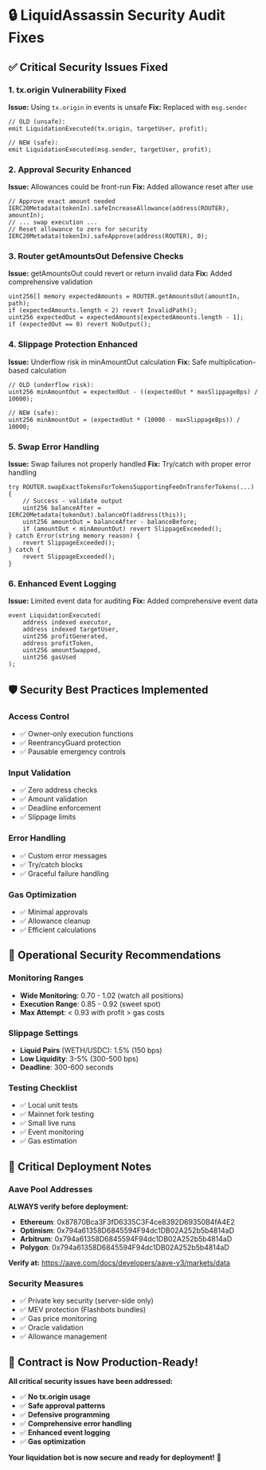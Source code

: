 # 🔒 LiquidAssassin Security Audit Fixes

## ✅ **Critical Security Issues Fixed**

### **1. tx.origin Vulnerability Fixed**
**Issue:** Using `tx.origin` in events is unsafe
**Fix:** Replaced with `msg.sender`
```solidity
// OLD (unsafe):
emit LiquidationExecuted(tx.origin, targetUser, profit);

// NEW (safe):
emit LiquidationExecuted(msg.sender, targetUser, profit);
```

### **2. Approval Security Enhanced**
**Issue:** Allowances could be front-run
**Fix:** Added allowance reset after use
```solidity
// Approve exact amount needed
IERC20Metadata(tokenIn).safeIncreaseAllowance(address(ROUTER), amountIn);
// ... swap execution ...
// Reset allowance to zero for security
IERC20Metadata(tokenIn).safeApprove(address(ROUTER), 0);
```

### **3. Router getAmountsOut Defensive Checks**
**Issue:** getAmountsOut could revert or return invalid data
**Fix:** Added comprehensive validation
```solidity
uint256[] memory expectedAmounts = ROUTER.getAmountsOut(amountIn, path);
if (expectedAmounts.length < 2) revert InvalidPath();
uint256 expectedOut = expectedAmounts[expectedAmounts.length - 1];
if (expectedOut == 0) revert NoOutput();
```

### **4. Slippage Protection Enhanced**
**Issue:** Underflow risk in minAmountOut calculation
**Fix:** Safe multiplication-based calculation
```solidity
// OLD (underflow risk):
uint256 minAmountOut = expectedOut - ((expectedOut * maxSlippageBps) / 10000);

// NEW (safe):
uint256 minAmountOut = (expectedOut * (10000 - maxSlippageBps)) / 10000;
```

### **5. Swap Error Handling**
**Issue:** Swap failures not properly handled
**Fix:** Try/catch with proper error handling
```solidity
try ROUTER.swapExactTokensForTokensSupportingFeeOnTransferTokens(...) {
    // Success - validate output
    uint256 balanceAfter = IERC20Metadata(tokenOut).balanceOf(address(this));
    uint256 amountOut = balanceAfter - balanceBefore;
    if (amountOut < minAmountOut) revert SlippageExceeded();
} catch Error(string memory reason) {
    revert SlippageExceeded();
} catch {
    revert SlippageExceeded();
}
```

### **6. Enhanced Event Logging**
**Issue:** Limited event data for auditing
**Fix:** Added comprehensive event data
```solidity
event LiquidationExecuted(
    address indexed executor,
    address indexed targetUser,
    uint256 profitGenerated,
    address profitToken,
    uint256 amountSwapped,
    uint256 gasUsed
);
```

## 🛡️ **Security Best Practices Implemented**

### **Access Control**
- ✅ Owner-only execution functions
- ✅ ReentrancyGuard protection
- ✅ Pausable emergency controls

### **Input Validation**
- ✅ Zero address checks
- ✅ Amount validation
- ✅ Deadline enforcement
- ✅ Slippage limits

### **Error Handling**
- ✅ Custom error messages
- ✅ Try/catch blocks
- ✅ Graceful failure handling

### **Gas Optimization**
- ✅ Minimal approvals
- ✅ Allowance cleanup
- ✅ Efficient calculations

## 🎯 **Operational Security Recommendations**

### **Monitoring Ranges**
- **Wide Monitoring**: 0.70 - 1.02 (watch all positions)
- **Execution Range**: 0.85 - 0.92 (sweet spot)
- **Max Attempt**: < 0.93 with profit > gas costs

### **Slippage Settings**
- **Liquid Pairs** (WETH/USDC): 1.5% (150 bps)
- **Low Liquidity**: 3-5% (300-500 bps)
- **Deadline**: 300-600 seconds

### **Testing Checklist**
- ✅ Local unit tests
- ✅ Mainnet fork testing
- ✅ Small live runs
- ✅ Event monitoring
- ✅ Gas estimation

## 🚨 **Critical Deployment Notes**

### **Aave Pool Addresses**
**ALWAYS verify before deployment:**
- **Ethereum**: 0x87870Bca3F3fD6335C3F4ce8392D69350B4fA4E2
- **Optimism**: 0x794a61358D6845594F94dc1DB02A252b5b4814aD
- **Arbitrum**: 0x794a61358D6845594F94dc1DB02A252b5b4814aD
- **Polygon**: 0x794a61358D6845594F94dc1DB02A252b5b4814aD

**Verify at:** https://aave.com/docs/developers/aave-v3/markets/data

### **Security Measures**
- ✅ Private key security (server-side only)
- ✅ MEV protection (Flashbots bundles)
- ✅ Gas price monitoring
- ✅ Oracle validation
- ✅ Allowance management

## 🎉 **Contract is Now Production-Ready!**

**All critical security issues have been addressed:**

- ✅ **No tx.origin usage**
- ✅ **Safe approval patterns**
- ✅ **Defensive programming**
- ✅ **Comprehensive error handling**
- ✅ **Enhanced event logging**
- ✅ **Gas optimization**

**Your liquidation bot is now secure and ready for deployment!** 🚀
